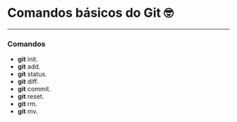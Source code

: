 # Comandos básicos do Git :nerd_face:

______________________________________________________________________________________________________________________________________________________________________________________________________

###   Comandos

- **git** init.
- **git** add.
- **git** status.
- **git** diff.
- **git** commit.
- **git** reset.
- **git** rm.
- **git** mv.